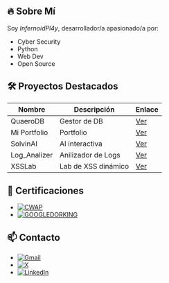 ## 🔥 Sobre Mí
Soy *InfernoidPl4y*, desarrollador/a apasionado/a por:
- Cyber Security
- Python
- Web Dev
- Open Source

## 🛠️ Proyectos Destacados
| Nombre       | Descripción          | Enlace |
|--------------|----------------------|--------|
| QuaeroDB     | Gestor de DB         | [Ver](https://quaerodb.pythonanywhere.com/) |
| Mi Portfolio | Portfolio            | [Ver](https://infernoidpl4y.netlify.app/) |
| SolvinAI     | AI interactiva       | [Ver](https://github.com/infernoidpl4y/SolvinAI) |
| Log_Analizer | Anilizador de Logs   | [Ver](https://github.com/infernoidpl4y/Log_Analyzer) |
| XSSLab       | Lab de XSS dinámico  | [Ver](https://github.com/infernoidpl4y/XSSLab)|

## 📜 Certificaciones

- [![CWAP](https://img.shields.io/badge/Certificacion-CWAP-red)](certificaciones/certificate-196197b1.pdf)  
- [![GOOGLEDORKING](https://img.shields.io/badge/Certificacion-GoogleDorking-red)](certificaciones/certificate-9212e0e1.pdf)  

## 📫 Contacto
- [![Gmail](https://img.shields.io/badge/Gmail-D14836?style=for-the-badge&logo=gmail&logoColor=white)](mailto:infernoidpl4y@gmail.com)  
- [![X](https://img.shields.io/badge/X-000000?style=for-the-badge&logo=x&logoColor=white)](https://x.com/InfernoidPl4y)  
- [![LinkedIn](https://img.shields.io/badge/LinkedIn-0077B5?style=for-the-badge&logo=linkedin&logoColor=white)](https://www.linkedin.com/in/ronnie-molina-mart%C3%ADnez-16185a302/)
